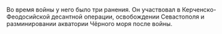 Во время войны у него было три ранения. Он участвовал в Керченско-Феодосийской десантной операции, освобождении Севастополя и разминировании акватории Чёрного моря после войны.

